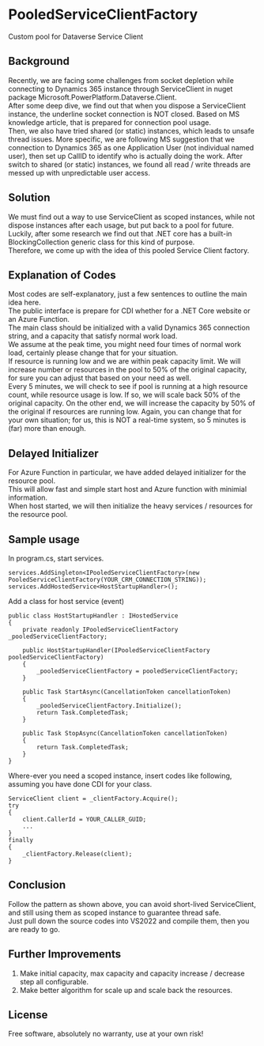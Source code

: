# PooledServiceClientFactory
Custom pool for Dataverse Service Client
## Background
Recently, we are facing some challenges from socket depletion while connecting to Dynamics 365 instance through ServiceClient in nuget package Microsoft.PowerPlatform.Dataverse.Client.\
After some deep dive, we find out that when you dispose a ServiceClient instance, the underline socket connection is NOT closed.  Based on MS knowledge article, that is prepared for connection pool usage.\
Then, we also have tried shared (or static) instances, which leads to unsafe thread issues.  More specific, we are following MS suggestion that we connection to Dynamics 365 as one Application User (not individual named user), then set up CallID to identify who is actually doing the work. After switch to shared (or static) instances, we found all read / write threads are messed up with unpredictable user access.
## Solution
We must find out a way to use ServiceClient as scoped instances, while not dispose instances after each usage, but put back to a pool for future.\
Luckily, after some research we find out that .NET core has a built-in BlockingCollection<T> generic class for this kind of purpose.\
Therefore, we come up with the idea of this pooled Service Client factory.
## Explanation of Codes
Most codes are self-explanatory, just a few sentences to outline the main idea here.\
The public interface is prepare for CDI whether for a .NET Core website or an Azure Function.\
The main class should be initialized with a valid Dynamics 365 connection string, and a capacity that satisfy normal work load.\
We assume at the peak time, you might need four times of normal work load, certainly please change that for your situation.\
If resource is running low and we are within peak capacity limit.  We will increase number or resources in the pool to 50% of the original capacity, for sure you can adjust that based on your need as well.\
Every 5 minutes, we will check to see if pool is running at a high resource count, while resource usage is low.  If so, we will scale back 50% of the original capacity.  On the other end, we will increase the capacity by 50% of the original if resources are running low.  Again, you can change that for your own situation; for us, this is NOT a real-time system, so 5 minutes is (far) more than enough.
## Delayed Initializer
For Azure Function in particular, we have added delayed initializer for the resource pool.\
This will allow fast and simple start host and Azure function with minimial information.\
When host started, we will then initialize the heavy services / resources for the resource pool. 
## Sample usage
In program.cs, start services.
```
services.AddSingleton<IPooledServiceClientFactory>(new PooledServiceClientFactory(YOUR_CRM_CONNECTION_STRING));
services.AddHostedService<HostStartupHandler>();
```
Add a class for host service (event)
```
public class HostStartupHandler : IHostedService
{
    private readonly IPooledServiceClientFactory _pooledServiceClientFactory;

    public HostStartupHandler(IPooledServiceClientFactory pooledServiceClientFactory)
    {
        _pooledServiceClientFactory = pooledServiceClientFactory;
    }

    public Task StartAsync(CancellationToken cancellationToken)
    {
        _pooledServiceClientFactory.Initialize();
        return Task.CompletedTask;
    }

    public Task StopAsync(CancellationToken cancellationToken)
    {
        return Task.CompletedTask;
    }
}
```
Where-ever you need a scoped instance, insert codes like following, assuming you have done CDI for your class.
```
ServiceClient client = _clientFactory.Acquire();
try
{
	client.CallerId = YOUR_CALLER_GUID;
	...
}
finally
{
	_clientFactory.Release(client);
}
```
## Conclusion
Follow the pattern as shown above, you can avoid short-lived ServiceClient, and still using them as scoped instance to guarantee thread safe.\
Just pull down the source codes into VS2022 and compile them, then you are ready to go.
## Further Improvements
1. Make initial capacity, max capacity and capacity increase / decrease step all configurable.
2. Make better algorithm for scale up and scale back the resources.
## License
Free software, absolutely no warranty, use at your own risk!
